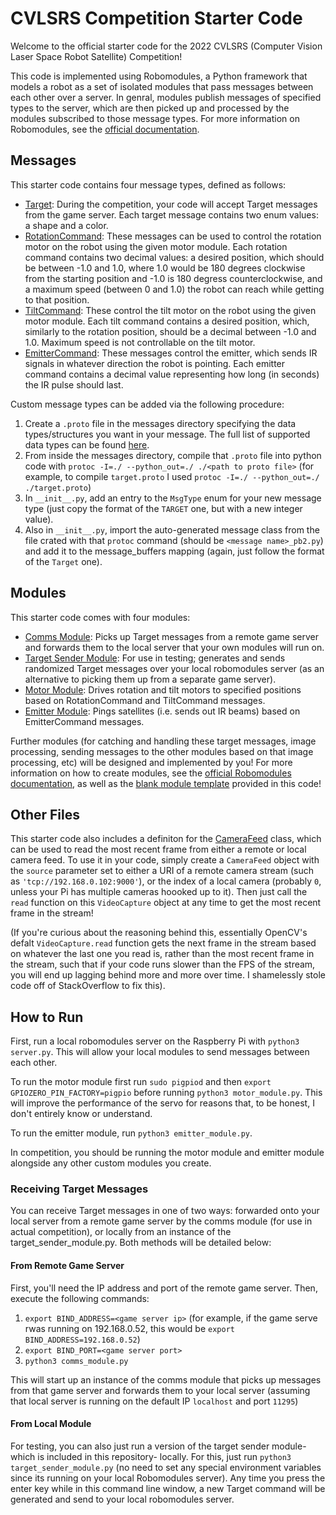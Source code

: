 # CVLSRS Competition Starter Code

Welcome to the official starter code for the 2022 CVLSRS (Computer Vision Laser Space Robot Satellite) Competition!

This code is implemented using Robomodules, a Python framework that models a robot as a set of isolated modules that pass messages between each other over a server. In genral, modules publish messages of specified types to the server, which are then picked up and processed by the modules subscribed to those message types. For more information on Robomodules, see the [official documentation](https://github.com/HarvardURC/robomodules#robomodules).

## Messages

This starter code contains four message types, defined as follows:

* [Target](messages/target.proto): During the competition, your code will accept Target messages from the game server. Each target message contains two enum values: a shape and a color.
* [RotationCommand](messages/rotationCommand.proto): These messages can be used to control the rotation motor on the robot using the given motor module. Each rotation command contains two decimal values: a desired position, which should be between -1.0 and 1.0, where 1.0 would be 180 degrees clockwise from the starting position and -1.0 is 180 degress counterclockwise, and a maximum speed (between 0 and 1.0) the robot can reach while getting to that position.
* [TiltCommand](messages/tiltCommand.proto): These control the tilt motor on the robot using the given motor module. Each tilt command contains a desired position, which, similarly to the rotation position, should be a decimal between -1.0 and 1.0. Maximum speed is not controllable on the tilt motor.
* [EmitterCommand](messages/emitterCommand.proto): These messages control the emitter, which sends IR signals in whatever direction the robot is pointing. Each emitter command contains a decimal value representing how long (in seconds) the IR pulse should last.

Custom message types can be added via the following procedure:

1. Create a `.proto` file in the messages directory specifying the data types/structures you want in your message. The full list of supported data types can be found [here](https://developers.google.com/protocol-buffers/docs/reference/proto2-spec).
2. From inside the messages directory, compile that `.proto` file into python code with `protoc -I=./ --python_out=./ ./<path to proto file>` (for example, to compile `target.proto` I used `protoc -I=./ --python_out=./ ./target.proto`)
3. In `__init__.py`, add an entry to the `MsgType` enum for your new message type (just copy the format of the `TARGET` one, but with a new integer value).
4. Also in `__init__.py`, import the auto-generated message class from the file crated with that `protoc` command (should be `<message name>_pb2.py`) and add it to the message_buffers mapping (again, just follow the format of the `Target` one).

## Modules

This starter code comes with four modules:

* [Comms Module](comms_module.py): Picks up Target messages from a remote game server and forwards them to the local server that your own modules will run on.
* [Target Sender Module](target_sender_module.py): For use in testing; generates and sends randomized Target messages over your local robomodules server (as an alternative to picking them up from a separate game server).
* [Motor Module](motor_module.py): Drives rotation and tilt motors to specified positions based on RotationCommand and TiltCommand messages.
* [Emitter Module](emitter_module.py): Pings satellites (i.e. sends out IR beams) based on EmitterCommand messages.

Further modules (for catching and handling these target messages, image processing, sending messages to the other modules based on that image processing, etc) will be designed and implemented by you! For more information on how to create modules, see the [official Robomodules documentation](https://github.com/HarvardURC/robomodules#mocksensormodulepy), as well as the [blank module template](blank_module.py) provided in this code!

## Other Files

This starter code also includes a definiton for the [CameraFeed](camera_reader.py) class, which can be used to read the most recent frame from either a remote or local camera feed. To use it in your code, simply create a `CameraFeed` object with the `source` parameter set to either a URI of a remote camera stream (such as `'tcp://192.168.0.102:9000'`), or the index of a local camera (probably `0`, unless your Pi has multiple cameras hoooked up to it). Then just call the `read` function on this `VideoCapture` object at any time to get the most recent frame in the stream!

(If you're curious about the reasoning behind this, essentially OpenCV's defalt `VideoCapture.read` function gets the next frame in the stream based on whatever the last one you read is, rather than the most recent frame in the stream, such that if your code runs slower than the FPS of the stream, you will end up lagging behind more and more over time. I shamelessly stole code off of StackOverflow to fix this).

## How to Run

First, run a local robomodules server on the Raspberry Pi with `python3 server.py`. This will allow your local modules to send messages between each other.

To run the motor module first run `sudo pigpiod` and then `export GPIOZERO_PIN_FACTORY=pigpio` before running `python3 motor_module.py`. This will improve the performance of the servo for reasons that, to be honest, I don't entirely know or understand.

To run the emitter module, run `python3 emitter_module.py`.

In competition, you should be running the motor module and emitter module alongside any other custom modules you create.

### Receiving Target Messages

You can receive Target messages in one of two ways: forwarded onto your local server from a remote game server by the comms module (for use in actual competition), or locally from an instance of the target_sender_module.py. Both methods will be detailed below:

#### From Remote Game Server

First, you'll need the IP address and port of the remote game server. Then, execute the following commands:

1. `export BIND_ADDRESS=<game server ip>` (for example, if the game serve rwas running on 192.168.0.52, this would be `export BIND_ADDRESS=192.168.0.52`)
2. `export BIND_PORT=<game server port>`
3. `python3 comms_module.py`

This will start up an instance of the comms module that picks up messages from that game server and forwards them to your local server (assuming that local server is running on the default IP `localhost` and port `11295`)

#### From Local Module

For testing, you can also just run a version of the target sender module- which is included in this repository- locally. For this, just run `python3 target_sender_module.py` (no need to set any special environment variables since its running on your local Robomodules server). Any time you press the enter key while in this command line window, a new Target command will be generated and send to your local robomodules server.